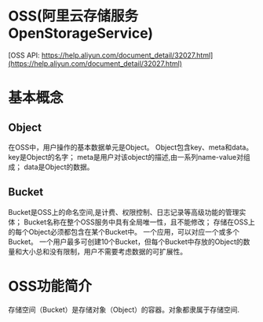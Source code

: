 # OSS(阿里云存储服务OpenStorageService)
[OSS API: https://help.aliyun.com/document_detail/32027.html](https://help.aliyun.com/document_detail/32027.html)

# 基本概念
## Object
在OSS中，用户操作的基本数据单元是Object。
Object包含key、meta和data。
    key是Object的名字；
    meta是用户对该object的描述,由一系列name-value对组成；
    data是Object的数据。

## Bucket
Bucket是OSS上的命名空间,是计费、权限控制、日志记录等高级功能的管理实体；
Bucket名称在整个OSS服务中具有全局唯一性，且不能修改；
存储在OSS上的每个Object必须都包含在某个Bucket中。
一个应用，可以对应一个或多个Bucket。
一个用户最多可创建10个Bucket，但每个Bucket中存放的Object的数量和大小总和没有限制，用户不需要考虑数据的可扩展性。


# OSS功能简介



存储空间（Bucket）是存储对象（Object）的容器。对象都隶属于存储空间.



